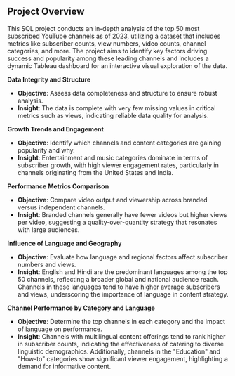 ## Project Overview
This SQL project conducts an in-depth analysis of the top 50 most subscribed YouTube channels as of 2023, utilizing a dataset that includes metrics like subscriber counts, view numbers, video counts, channel categories, and more. The project aims to identify key factors driving success and popularity among these leading channels and includes a dynamic Tableau dashboard for an interactive visual exploration of the data.
 
**Data Integrity and Structure**
- **Objective**: Assess data completeness and structure to ensure robust analysis.
- **Insight**: The data is complete with very few missing values in critical metrics such as views, indicating reliable data quality for analysis.

**Growth Trends and Engagement**
- **Objective**: Identify which channels and content categories are gaining popularity and why.
- **Insight**: Entertainment and music categories dominate in terms of subscriber growth, with high viewer engagement rates, particularly in channels originating from the United States and India.

**Performance Metrics Comparison**
- **Objective**: Compare video output and viewership across branded versus independent channels.
- **Insight**: Branded channels generally have fewer videos but higher views per video, suggesting a quality-over-quantity strategy that resonates with large audiences.

**Influence of Language and Geography** 
- **Objective**: Evaluate how language and regional factors affect subscriber numbers and views.
- **Insight**: English and Hindi are the predominant languages among the top 50 channels, reflecting a broader global and national audience reach. Channels in these languages tend to have higher average subscribers and views, underscoring the importance of language in content strategy.

**Channel Performance by Category and Language**
- **Objective**: Determine the top channels in each category and the impact of language on performance.
- **Insight**: Channels with multilingual content offerings tend to rank higher in subscriber counts, indicating the effectiveness of catering to diverse linguistic demographics. Additionally, channels in the "Education" and "How-to" categories show significant viewer engagement, highlighting a demand for informative content.
